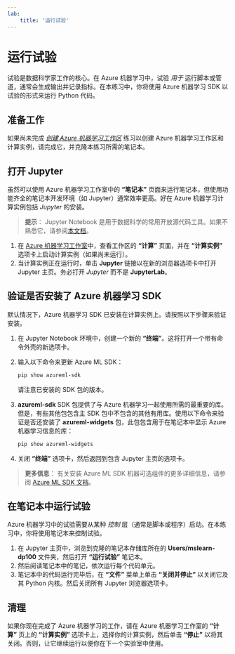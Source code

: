 ```yaml
---
lab:
    title: '运行试验'
---
```

# 运行试验

试验是数据科学家工作的核心。在 Azure 机器学习中，试验 *用于* 运行脚本或管道，通常会生成输出并记录指标。在本练习中，你将使用 Azure 机器学习 SDK 以试验的形式来运行 Python 代码。

## 准备工作

如果尚未完成 *[创建 Azure 机器学习工作区](01-create-a-workspace.md)* 练习以创建 Azure 机器学习工作区和计算实例，请完成它，并克隆本练习所需的笔记本。

## 打开 Jupyter

虽然可以使用 Azure 机器学习工作室中的 **“笔记本”** 页面来运行笔记本，但使用功能齐全的笔记本开发环境（如 Jupyter）通常效率更高。好在 Azure 机器学习计算实例包括 *Jupyter* 的安装。

> **提示**： Jupyter Notebook 是用于数据科学的常用开放源代码工具。如果不熟悉它，请参阅[本文档](https://jupyter-notebook.readthedocs.io/en/stable/notebook.html)。

1. 在 [Azure 机器学习工作室](https://ml.azure.com)中，查看工作区的 **“计算”** 页面，并在 **“计算实例”** 选项卡上启动计算实例（如果尚未运行）。
2. 当计算实例正在运行时，单击 **Jupyter** 链接以在新的浏览器选项卡中打开 Jupyter 主页。务必打开 *Jupyter* 而不是 **JupyterLab**。

## 验证是否安装了 Azure 机器学习 SDK

默认情况下，Azure 机器学习 SDK 已安装在计算实例上。请按照以下步骤来验证安装。

1. 在 Jupyter Notebook 环境中，创建一个新的 **“终端”**。这将打开一个带有命令外壳的新选项卡。
2. 输入以下命令来更新 Azure ML SDK：

    ```bash
    pip show azureml-sdk
    ```

    请注意已安装的 SDK 包的版本。

3. **azureml-sdk** SDK 包提供了与 Azure 机器学习一起使用所需的最重要的库。但是，有些其他包包含主 SDK 包中不包含的其他有用库。使用以下命令来验证是否还安装了 **azureml-widgets** 包，此包包含用于在笔记本中显示 Azure 机器学习信息的库：

    ```bash
    pip show azureml-widgets
    ```

4. 关闭 **“终端”** 选项卡，然后返回到包含 Jupyter 主页的选项卡。

> **更多信息**： 有关安装 Azure ML SDK 机器可选组件的更多详细信息，请参阅 [Azure ML SDK 文档](https://docs.microsoft.com/python/api/overview/azure/ml/install?view=azure-ml-py)。

## 在笔记本中运行试验

Azure 机器学习中的试验需要从某种 *控制* 层（通常是脚本或程序）启动。在本练习中，你将使用笔记本来控制试验。

1. 在 Jupyter 主页中，浏览到克隆的笔记本存储库所在的 **Users/mslearn-dp100** 文件夹，然后打开 **“运行试验”** 笔记本。
2. 然后阅读笔记本中的笔记，依次运行每个代码单元。
3. 笔记本中的代码运行完毕后，在 **“文件”** 菜单上单击 **“关闭并停止”** 以关闭它及其 Python 内核。然后关闭所有 Jupyter 浏览器选项卡。

## 清理

如果你现在完成了 Azure 机器学习的工作，请在 Azure 机器学习工作室的 **“计算”** 页上的 **“计算实例”** 选项卡上，选择你的计算实例，然后单击 **“停止”** 以将其关闭。否则，让它继续运行以便你在下一个实验室中使用。
